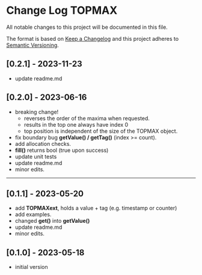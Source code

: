 # Change Log TOPMAX

All notable changes to this project will be documented in this file.

The format is based on [Keep a Changelog](http://keepachangelog.com/)
and this project adheres to [Semantic Versioning](http://semver.org/).


## [0.2.1] - 2023-11-23
- update readme.md


## [0.2.0] - 2023-06-16
- breaking change!
  - reverses the order of the maxima when requested.
  - results in the top one always have index 0
  - top position is independent of the size of the TOPMAX object.
- fix boundary bug  **getValue() / getTag()** (index >= count).
- add allocation checks.
- **fill()** returns bool (true upon success)
- update unit tests
- update readme.md
- minor edits.

----

## [0.1.1] - 2023-05-20
- add **TOPMAXext**, holds a value + tag (e.g. timestamp or counter)
- add examples.
- changed **get()** into **getValue()**
- update readme.md
- minor edits.

## [0.1.0] - 2023-05-18
- initial version

